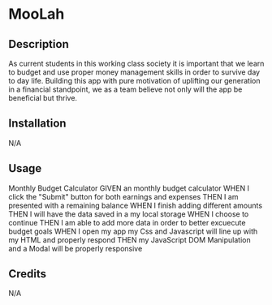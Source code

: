 # MooLah

## Description

As current students in this working class society it is important that we learn to budget and use proper money management skills in order to survive day to day life. Building this app with pure motivation of uplifting our generation in a financial standpoint, we as a team believe not only will the app be beneficial but thrive.

## Installation

N/A

## Usage

Monthly Budget Calculator
GIVEN an monthly budget calculator
WHEN I click the "Submit" button for both earnings and expenses
THEN I am presented with a remaining balance
WHEN I finish adding different amounts 
THEN I will have the data saved in a my local storage
WHEN I choose to continue
THEN I am able to add more data in order to better excuecute budget goals
WHEN I open my app my Css and Javascript will line up with my HTML and properly respond
THEN my JavaScript DOM Manipulation and a Modal will be properly responsive

## Credits

N/A

